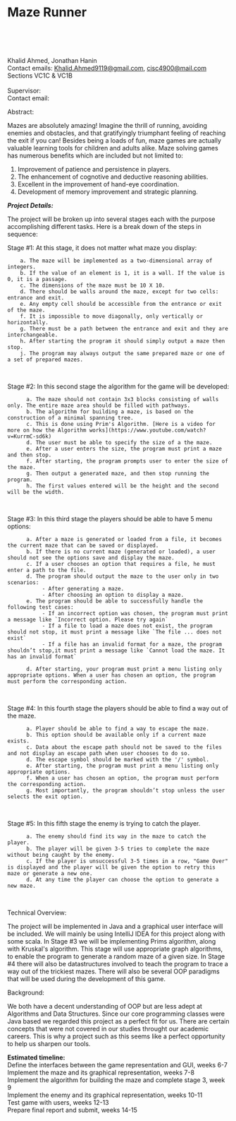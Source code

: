 <h1>Maze Runner</h1>
<br/>
<br/>
<br/>

Khalid Ahmed, Jonathan Hanin
<br/>
Contact emails: Khalid.Ahmed9119@gmail.com, cisc4900@mail.com
<br/>
Sections VC1C & VC1B
<br/>
<br/>
Supervisor:
<br/>
Contact email:



Abstract:

Mazes are absolutely amazing! Imagine the thrill of running, avoiding enemies and obstacles,
and that gratifyingly triumphant feeling of reaching the exit if you can! Besides being a loads of fun,
maze games are actually valuable learning tools for children and adults alike.
Maze solving games has numerous benefits which are included but not limited to:
1) Improvement of patience and persistence in players.
2) The enhancement of cognotive and deductive reasoning abilities.
3) Excellent in the improvement of hand-eye coordination.
4) Development of memory improvement and strategic planning.

***Project Details:***

The project will be broken up into several stages each with the purpose accomplishing different tasks.
Here is a break down of the steps in sequence:
<br/>

Stage #1: At this stage, it does not matter what maze you display:
      
        a. The maze will be implemented as a two-dimensional array of integers.
        b. If the value of an element is 1, it is a wall. If the value is 0, it is a passage.
        c. The dimensions of the maze must be 10 X 10.
        d. There should be walls around the maze, except for two cells: entrance and exit.
        e. Any empty cell should be accessible from the entrance or exit of the maze.
        f. It is impossible to move diagonally, only vertically or horizontally.
        g. There must be a path between the entrance and exit and they are interchangeable.
        h. After starting the program it should simply output a maze then stop.
        j. The program may always output the same prepared maze or one of a set of prepared mazes.
<br/>

Stage #2: In this second stage the algorithm for the game will be developed:
          
          a. The maze should not contain 3x3 blocks consisting of walls only. The entire maze area should be filled with pathways.
          b. The algorithm for building a maze, is based on the construction of a minimal spanning tree.
          c. This is done using Prim's Algorithm. [Here is a video for more on how the Algorithm works](https://www.youtube.com/watch?v=KurrmC-sd6k)
          d. The user must be able to specify the size of a the maze.
          e. After a user enters the size, the program must print a maze and then stop.
          f. After starting, the program prompts user to enter the size of the maze. 
          g. Then output a generated maze, and then stop running the program.
          h. The first values entered will be the height and the second will be the width.
          
<br/>

Stage #3: In this third stage the players should be able to have 5 menu options:

          a. After a maze is generated or loaded from a file, it becomes the current maze that can be saved or displayed.
          b. If there is no current maze (generated or loaded), a user should not see the options save and display the maze.
          c. If a user chooses an option that requires a file, he must enter a path to the file.
          d. The program should output the maze to the user only in two scenarios:
               - After generating a maze.
               - After choosing an option to display a maze.
          e. The program should be able to successfully handle the following test cases:
               - If an incorrect option was chosen, the program must print a message like `Incorrect option. Please try again`
               - If a file to load a maze does not exist, the program should not stop, it must print a message like `The file ... does not exist`
               - If a file has an invalid format for a maze, the program shouldn’t stop,it must print a message like `Cannot load the maze. It has an invalid format`

          d. After starting, your program must print a menu listing only appropriate options. When a user has chosen an option, the program must perform the corresponding action.
          
<br/>

Stage #4: In this fourth stage the players should be able to find a way out of the maze.

          a. Player should be able to find a way to escape the maze.
          b. This option should be available only if a current maze exists.
          c. Data about the escape path should not be saved to the files and not display an escape path when user chooses to do so.
          d. The escape symbol should be marked with the '/' symbol.
          e. After starting, the program must print a menu listing only appropriate options.
          f. When a user has chosen an option, the program must perform the corresponding action.
          g. Most importantly, the program shouldn’t stop unless the user selects the exit option.
          
<br/>
     
Stage #5: In this fifth stage the enemy is trying to catch the player.

          a. The enemy should find its way in the maze to catch the player.
          b. The player will be given 3-5 tries to complete the maze without being caught by the enemy.
          c. If the player is unsuccessful 3-5 times in a row, "Game Over" is displayed and the player will be given the option to retry this maze or generate a new one.
          d. At any time the player can choose the option to generate a new maze.
          
<br/>
     
Technical Overview:

The project will be implemented in Java and a graphical user interface will be included.
We will mainly be using IntelliJ IDEA for this project along with some scala.
In Stage #3 we will be implementing Prims algorithm, along with Kruskal's algorithm.
This stage will use appropriate graph algorithms, to enable the program to generate a random maze of a given size.
In Stage #4 there will also be datastructures involved to teach the program to trace a way out of the trickiest mazes.
There will also be several OOP paradigms that will be used during the development of this game.

Background:

We both have a decent understanding of OOP but are less adept at Algorithms and Data Structures.
Since our core programming classes were Java based we regarded this project as a perfect fit for us.
There are certain concepts that were not covered in our studies throught our academic careers.
This is why a project such as this seems like a perfect opportunity to help us sharpen our tools.
     
**Estimated timeline:**<br/>
Define the interfaces between the game representation and GUI, weeks 6-7<br/>
Implement the maze and its graphical representation, weeks 7-8<br/>
Implement the algorithm for building the maze and complete stage 3, week 9<br/>
Implement the enemy and its graphical representation, weeks 10-11<br/>
Test game with users, weeks 12-13<br/>
Prepare final report and submit, weeks 14-15


